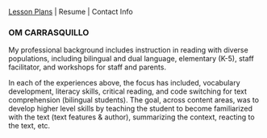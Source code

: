 [Lesson Plans](https://github.com/oc2215/OM/blob/master/EDU%20Resume.pdf) | Resume | Contact Info
### OM CARRASQUILLO 

My professional background includes instruction in reading with diverse populations, including bilingual and dual language, elementary (K-5), staff facilitator, and workshops for staff and parents. 

In each of the experiences above, the focus has included, vocabulary development, literacy skills, critical reading, and code switching for text comprehension (bilingual students). The goal, across content areas, was to develop higher level skills by teaching the student to become familiarized with the text (text features & author), summarizing the context, reacting to the text, etc. 
